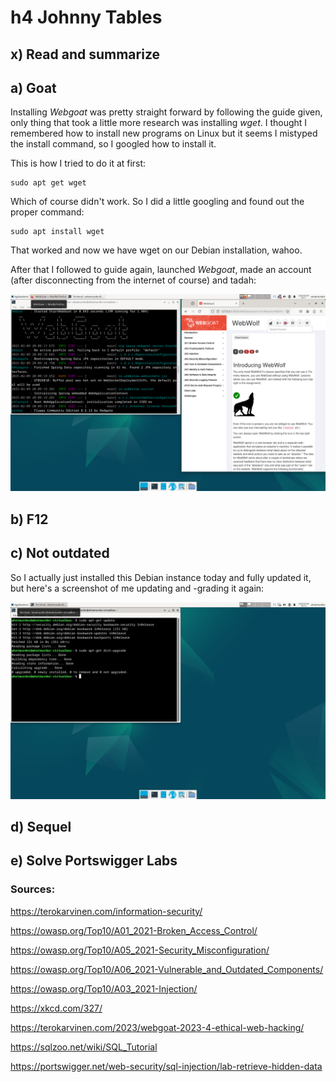 # h4 Johnny Tables

## x) Read and summarize

## a) Goat

Installing *Webgoat* was pretty straight forward by following the guide given, only thing that took a little more research was installing *wget*.
I thought I remembered how to install new programs on Linux but it seems I mistyped the install command, so I googled how to install it.

This is how I tried to do it at first:

    sudo apt get wget
    
Which of course didn't work. So I did a little googling and found out the proper command:

    sudo apt install wget

That worked and now we have wget on our Debian installation, wahoo.

After that I followed to guide again, launched *Webgoat*, made an account (after disconnecting from the internet of course) and tadah:

![Screenshot of Webgoat running](https://github.com/whatmurder/information-security/blob/main/img/h4-a-webgoat-installed.png)

## b) F12

## c) Not outdated

So I actually just installed this Debian instance today and fully updated it, but here's a screenshot of me updating and -grading it again:

![nothing to update](https://github.com/whatmurder/information-security/blob/main/img/h4-c-not-outdated.png)



## d) Sequel

## e)  Solve Portswigger Labs

### Sources:

https://terokarvinen.com/information-security/

https://owasp.org/Top10/A01_2021-Broken_Access_Control/

https://owasp.org/Top10/A05_2021-Security_Misconfiguration/

https://owasp.org/Top10/A06_2021-Vulnerable_and_Outdated_Components/

https://owasp.org/Top10/A03_2021-Injection/

https://xkcd.com/327/

https://terokarvinen.com/2023/webgoat-2023-4-ethical-web-hacking/

https://sqlzoo.net/wiki/SQL_Tutorial

https://portswigger.net/web-security/sql-injection/lab-retrieve-hidden-data
